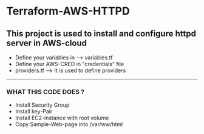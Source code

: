 # Terraform-AWS-HTTPD
This project is used to install and configure httpd server in AWS-cloud  
---
-  Define your variables in --> variables.tf 
- Define your AWS-CRED in "credentials" file 
- providers.tf --> It is used to define providers
---
### WHAT THIS CODE DOES ?
- Install Security Group
- Install key-Pair
- Install EC2-instance with root volume
- Copy Sample-Web-page into /var/ww/html

